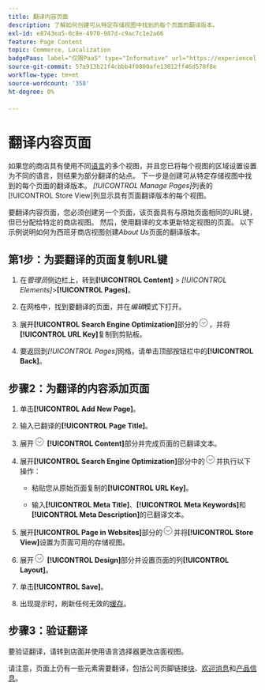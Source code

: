 ```yaml
---
title: 翻译内容页面
description: 了解如何创建可从特定存储视图中找到的每个页面的翻译版本。
exl-id: e8743ea5-0c8e-4970-987d-c9ac7c1e2a66
feature: Page Content
topic: Commerce, Localization
badgePaas: label="仅限PaaS" type="Informative" url="https://experienceleague.adobe.com/zh-hans/docs/commerce/user-guides/product-solutions" tooltip="仅适用于云项目(Adobe管理的PaaS基础架构)和内部部署项目上的Adobe Commerce 。"
source-git-commit: 57a913b21f4cbbb4f0800afe13012ff46d578f8e
workflow-type: tm+mt
source-wordcount: '358'
ht-degree: 0%

---
```


# 翻译内容页面

如果您的商店具有使用不同[语言](../stores-purchase/store-localize.md)的多个视图，并且您已将每个视图的区域设置设置为不同的语言，则结果为部分翻译的站点。 下一步是创建可从特定存储视图中找到的每个页面的翻译版本。 _[!UICONTROL Manage Pages]_&#x200B;列表的[!UICONTROL Store View]列显示具有页面翻译版本的每个视图。

要翻译内容页面，您必须创建另一个页面，该页面具有与原始页面相同的URL键，但已分配给特定的商店视图。 然后，使用翻译的文本更新特定视图的页面。 以下示例说明如何为西班牙商店视图创建&#x200B;_About Us_&#x200B;页面的翻译版本。

## 第1步：为要翻译的页面复制URL键

1. 在&#x200B;_管理员_&#x200B;侧边栏上，转到&#x200B;**[!UICONTROL Content]** > _[!UICONTROL Elements]_>**[!UICONTROL Pages]**。

1. 在网格中，找到要翻译的页面，并在&#x200B;_编辑_&#x200B;模式下打开。

1. 展开&#x200B;**[!UICONTROL Search Engine Optimization]**&#x200B;部分的![扩展选择器](../assets/icon-display-expand.png)，并将&#x200B;**[!UICONTROL URL Key]**&#x200B;复制到剪贴板。

1. 要返回到&#x200B;_[!UICONTROL Pages]_&#x200B;网格，请单击顶部按钮栏中的&#x200B;**[!UICONTROL Back]**。

## 步骤2：为翻译的内容添加页面

1. 单击&#x200B;**[!UICONTROL Add New Page]**。

1. 输入已翻译的&#x200B;**[!UICONTROL Page Title]**。

1. 展开![扩展选择器](../assets/icon-display-expand.png) **[!UICONTROL Content]**&#x200B;部分并完成页面的已翻译文本。

1. 展开&#x200B;**[!UICONTROL Search Engine Optimization]**&#x200B;部分中的![扩展选择器](../assets/icon-display-expand.png)并执行以下操作：

   - 粘贴您从原始页面复制的&#x200B;**[!UICONTROL URL Key]**。

   - 输入&#x200B;**[!UICONTROL Meta Title]**、**[!UICONTROL Meta Keywords]**&#x200B;和&#x200B;**[!UICONTROL Meta Description]**&#x200B;的已翻译文本。

1. 展开&#x200B;**[!UICONTROL Page in Websites]**&#x200B;部分的![扩展选择器](../assets/icon-display-expand.png)并将&#x200B;**[!UICONTROL Store View]**&#x200B;设置为页面可用的存储视图。

1. 展开![扩展选择器](../assets/icon-display-expand.png) **[!UICONTROL Design]**&#x200B;部分并设置页面的列&#x200B;**[!UICONTROL Layout]**。

1. 单击&#x200B;**[!UICONTROL Save]**。

1. 出现提示时，刷新任何无效的[缓存](../systems/cache-management.md)。

## 步骤3：验证翻译

要验证翻译，请转到店面并使用语言选择器更改店面视图。

请注意，页面上仍有一些元素需要翻译，包括公司页脚链接[块](block-add.md)、[欢迎消息](../getting-started/storefront-branding.md#change-the-welcome-message)和[产品信息](../stores-purchase/store-localize.md#localize-products)。
